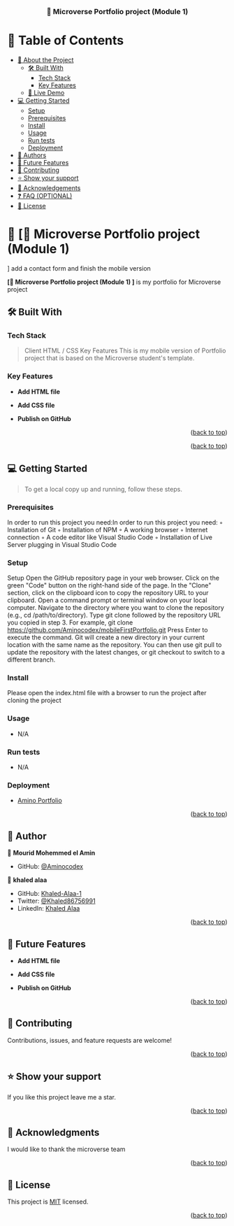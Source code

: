<div align="center">
  <!-- You are encouraged to replace this logo with your own! Otherwise you can also remove it. -->
    <br/>

  <h3><b>📖 Microverse Portfolio project (Module 1)
</b></h3>

</div>

<!-- TABLE OF CONTENTS -->

# 📗 Table of Contents

- [📖 About the Project](#about-project)
  - [🛠 Built With](#built-with)
    - [Tech Stack](#tech-stack)
    - [Key Features](#key-features)
  - [🚀 Live Demo](#live-demo)
- [💻 Getting Started](#getting-started)
  - [Setup](#setup)
  - [Prerequisites](#prerequisites)
  - [Install](#install)
  - [Usage](#usage)
  - [Run tests](#run-tests)
  - [Deployment](#triangular_flag_on_post-deployment)
- [👥 Authors](#authors)
- [🔭 Future Features](#future-features)
- [🤝 Contributing](#contributing)
- [⭐️ Show your support](#support)
- [🙏 Acknowledgements](#acknowledgements)
- [❓ FAQ (OPTIONAL)](#faq)
- [📝 License](#license)

<!-- PROJECT DESCRIPTION -->

# 📖 [📖 Microverse Portfolio project (Module 1)
] <a name="about-project">add a contact form and finish the mobile version</a>


**[📖 Microverse Portfolio project (Module 1)
]** is my portfolio for Microverse project
## 🛠 Built With <a name="built-with"></a>


### Tech Stack <a name="tech-stack"></a>

>Client
HTML / CSS
Key Features
This is my mobile version of Portfolio project that is based on the Microverse student's template.
<!-- Features -->

### Key Features <a name="key-features"></a>

- **Add HTML file**

- **Add CSS file**

- **Publish on GitHub**



<p align="right">(<a href="#readme-top">back to top</a>)</p>

<!-- LIVE DEMO -->

<p align="right">(<a href="#readme-top">back to top</a>)</p>

<!-- GETTING STARTED -->

## 💻 Getting Started <a name="getting-started"></a>

> To get a local copy up and running, follow these steps.


### Prerequisites

In order to run this project you need:In order to run this project you need:
◦ Installation of Git
◦ Installation of NPM
◦ A working browser
◦ Internet connection
◦ A code editor like Visual Studio Code
◦ Installation of Live Server plugging in Visual Studio Code


<!--
Example command:

```sh
 gem install rails
```
 -->

### Setup

Setup
Open the GitHub repository page in your web browser.
Click on the green "Code" button on the right-hand side of the page.
In the "Clone" section, click on the clipboard icon to copy the repository URL to your clipboard.
Open a command prompt or terminal window on your local computer.
Navigate to the directory where you want to clone the repository (e.g., cd /path/to/directory).
Type git clone followed by the repository URL you copied in step 3. For example, git clone https://github.com/Aminocodex/mobileFirstPortfolio.git
Press Enter to execute the command. Git will create a new directory in your current location with the same name as the repository.
You can then use git pull to update the repository with the latest changes, or git checkout to switch to a different branch.

<!--
Example commands:

```sh
  cd my-folder
  git clone git@github.com:myaccount/my-project.git
```
--->

### Install

Please open the index.html file with a browser to run the project after cloning the project


<!--
Example command:

```sh
  cd my-project
  gem install
```
--->

### Usage

- N/A

<!--
Example command:

```sh
  rails server
```
--->

### Run tests

- N/A

<!--
Example command:

```sh
  bin/rails test test/models/article_test.rb
```
--->

### Deployment

- <a href="aminocodex.github.io/AminoPortfolio/">Amino Portfolio</a>

<!--
Example:

```sh

```
 -->

<p align="right">(<a href="#readme-top">back to top</a>)</p>

<!-- AUTHORS -->

## 👥 Author<a name="authors"></a>


👤 **Mourid Mohemmed el Amin**

- GitHub: [@Aminocodex](https://github.com/Aminocodex)

👤 **khaled alaa**

- GitHub: [Khaled-Alaa-1](https://github.com/Khaled-Alaa-1)
- Twitter: [@Khaled86756991](https://twitter.com/Khaled86756991)
- LinkedIn: [Khaled Alaa](https://www.linkedin.com/in/khaled-alaa-594bb9256/)

<p align="right">(<a href="#readme-top">back to top</a>)</p>

<!-- FUTURE FEATURES -->

## 🔭 Future Features <a name="future-features"></a>

- **Add HTML file**

- **Add CSS file**

- **Publish on GitHub**


<p align="right">(<a href="#readme-top">back to top</a>)</p>

<!-- CONTRIBUTING -->

## 🤝 Contributing <a name="contributing"></a>

Contributions, issues, and feature requests are welcome!


<p align="right">(<a href="#readme-top">back to top</a>)</p>

<!-- SUPPORT -->

## ⭐️ Show your support <a name="support"></a>


If you like this project leave me a star.

<p align="right">(<a href="#readme-top">back to top</a>)</p>

<!-- ACKNOWLEDGEMENTS -->

## 🙏 Acknowledgments <a name="acknowledgements"></a>

I would like to thank the microverse team

<p align="right">(<a href="#readme-top">back to top</a>)</p>

<!-- FAQ (optional) -->


<!-- LICENSE -->

## 📝 License <a name="license"></a>

This project is [MIT](./LICENSE) licensed.

<p align="right">(<a href="#readme-top">back to top</a>)</p>
